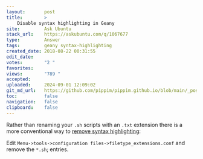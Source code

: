 ```yaml
---
layout:       post
title:        >
    Disable syntax highlighting in Geany
site:         Ask Ubuntu
stack_url:    https://askubuntu.com/q/1067677
type:         Answer
tags:         geany syntax-highlighting
created_date: 2018-08-22 00:31:55
edit_date:    
votes:        "2 "
favorites:    
views:        "789 "
accepted:     
uploaded:     2024-09-01 12:09:02
git_md_url:   https://github.com/pippim/pippim.github.io/blob/main/_posts/2018/2018-08-22-Disable-syntax-highlighting-in-Geany.md
toc:          false
navigation:   false
clipboard:    false
---
```


Rather than renaming your `.sh` scripts with an `.txt` extension there is a more conventional way to [remove syntax highlighting][1]:

Edit `Menu->tools->configuration files->filetype_extensions.conf` and remove the `*.sh`; entries.


  [1]: https://github.com/geany/geany/issues/1596
